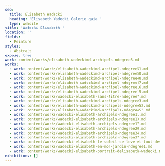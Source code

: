 ```yaml
---
seo:
  title: Elisabeth Wadecki
  heading: 'Elisabeth Wadecki Galerie gaia '
  type: website
title: 'Wadecki Elisabeth '
location: ''
fields:
  - Peinture
styles:
  - Abstrait
expose: true
work: content/works/elisabeth-wadeckimd-archipels-ndegree3.md
works:
  - work: content/works/elisabeth-wadeckimd-archipel-ndegree51.md
  - work: content/works/elisabeth-wadeckimd-archipel-ndegree50.md
  - work: content/works/elisabeth-wadeckimd-archipel-ndegree48.md
  - work: content/works/elisabeth-wadeckimd-archipel-ndegree47.md
  - work: content/works/elisabeth-wadeckimd-archipel-ndegree16.md
  - work: content/works/elisabeth-wadeckimd-archipel-ndegree15.md
  - work: content/works/wadecki-elisabeth-sans-titre-ndegree7.md
  - work: content/works/elisabeth-wadeckimd-archipels-ndegree3.md
  - work: content/works/elisabeth-wadeckimd-archipels-ndegree52.md
  - work: content/works/elisabeth-wadeckimd-archipels-ndegree53.md
  - work: content/works/wadecki-elisabeth-archipels-ndegree11.md
  - work: content/works/wadecki-elisabeth-archipels-ndegree13.md
  - work: content/works/wadecki-elisabeth-archipels-ndegree17.md
  - work: content/works/wadecki-elisabeth-archipels-ndegree20.md
  - work: content/works/wadecki-elisabeth-archipels-ndegree34.md
  - work: content/works/wadecki-elisabeth-archipels-ndegree37.md
  - work: content/works/wadecki-elisabeth-le-soleil-se-leve-et-tout-devient-nuit.md
  - work: content/works/wadecki-elisabeth-en-mon-jardin-ndegree1.md
  - work: content/works/wadecki-elisabeth-portrait-delisabeth-wadecki.md
exhibitions: []
---
```


